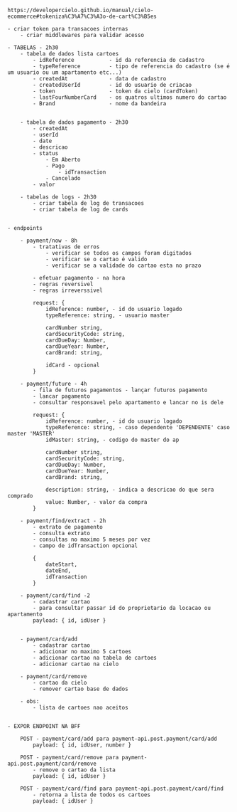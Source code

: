 

    https://developercielo.github.io/manual/cielo-ecommerce#tokeniza%C3%A7%C3%A3o-de-cart%C3%B5es

    - criar token para transacoes internas
        - criar middlewares para validar acesso

    - TABELAS - 2h30
        - tabela de dados lista cartoes
            - idReference           - id da referencia do cadastro
            - typeReference         - tipo de referencia do cadastro (se é um usuario ou um apartamento etc...)
            - createdAt             - data de cadastro
            - createdUserId         - id do usuario de criacao
            - token                 - token da cielo (cardToken)
            - lastFourNumberCard    - os quatros ultimos numero do cartao
            - Brand                 - nome da bandeira


        - tabela de dados pagamento - 2h30
            - createdAt
            - userId
            - date
            - descricao
            - status 
                - Em Aberto
                - Pago
                    - idTransaction
                - Cancelado
            - valor    

        - tabelas de logs - 2h30
            - criar tabela de log de transacoes 
            - criar tabela de log de cards 


    - endpoints

        - payment/now - 8h        
            - tratativas de erros
                - verificar se todos os campos foram digitados
                - verificar se o cartao é valido   
                - verificar se a validade do cartao esta no prazo

            - efetuar pagamento - na hora
            - regras reversivel 
            - regras irreverssivel

            request: {
                idReference: number, - id do usuario logado
                typeReference: string, - usuario master                               
                
                cardNumber string,
                cardSecurityCode: string,
                cardDueDay: Number,
                cardDueYear: Number,
                cardBrand: string,

                idCard - opcional
            }

        - payment/future - 4h        
            - fila de futuros pagamentos - lançar futuros pagamento         
            - lancar pagamento
            - consultar responsavel pelo apartamento e lancar no is dele
            
            request: {
                idReference: number, - id do usuario logado 
                typeReference: string, - caso dependente 'DEPENDENTE' caso master 'MASTER'                                
                idMaster: string, - codigo do master do ap
                
                cardNumber string,
                cardSecurityCode: string,
                cardDueDay: Number,
                cardDueYear: Number,
                cardBrand: string,

                description: string, - indica a descricao do que sera comprado
                value: Number, - valor da compra
            }
        
        - payment/find/extract - 2h  
            - extrato de pagamento
            - consulta extrato
            - consultas no maximo 5 meses por vez
            - campo de idTransaction opcional

            {
                dateStart,
                dateEnd,
                idTransaction
            }

        - payment/card/find -2     
            - cadastrar cartao
            - para consultar passar id do proprietario da locacao ou apartamento
            payload: { id, idUser }
            

        - payment/card/add      
            - cadastrar cartao
            - adicionar no maximo 5 cartoes
            - adicionar cartao na tabela de cartoes
            - adicionar cartao na cielo

        - payment/card/remove   
            - cartao da cielo
            - remover cartao base de dados

        - obs:
            - lista de cartoes nao aceitos

    
    - EXPOR ENDPOINT NA BFF
    
        POST - payment/card/add para payment-api.post.payment/card/add
            payload: { id, idUser, number }

        POST - payment/card/remove para payment-api.post.payment/card/remove
            - remove o cartao da lista
            payload: { id, idUser }

        POST - payment/card/find para payment-api.post.payment/card/find
            - retorna a lista de todos os cartoes
            payload: { idUser }
